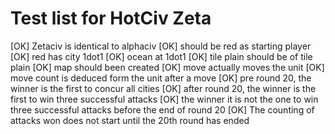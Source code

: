 Test list for HotCiv Zeta
===================
[OK] Zetaciv is identical to alphaciv 
[OK] should be red as starting player 
[OK] red has city 1dot1
[OK] ocean at 1dot1
[OK] tile plain should be of tile plain
[OK] map should been created 
[OK] move actually moves the unit
[OK] move count is deduced form the unit after a move
[OK] pre round 20, the winner is the first to concur all cities 
[OK] after round 20, the winner is the first to win three successful attacks 
[OK] the winner it is not the one to win three successful attacks before the end of round 20 
[OK] The counting of attacks won does not start until the 20th round has ended



